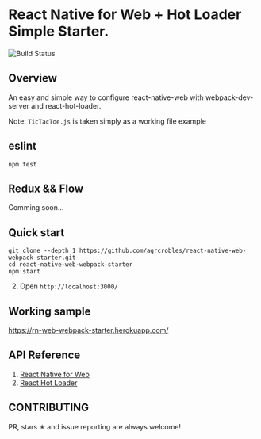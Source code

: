 # React Native for Web + Hot Loader Simple Starter.

![Build Status](https://api.travis-ci.org/agrcrobles/react-native-web-webpack-starter.svg?master)

## Overview
An easy and simple way to configure react-native-web with webpack-dev-server and react-hot-loader.

Note: `TicTacToe.js` is taken simply as a working file example

## eslint

```
npm test
```

## Redux && Flow

Comming soon...

## Quick start
```
git clone --depth 1 https://github.com/agrcrobles/react-native-web-webpack-starter.git
cd react-native-web-webpack-starter
npm start
```
2. Open `http://localhost:3000/`

## Working sample 

https://rn-web-webpack-starter.herokuapp.com/

## API Reference

1. [React Native for Web](https://github.com/necolas/react-native-web)
2. [React Hot Loader](https://github.com/gaearon/react-hot-loader)

## CONTRIBUTING

PR, stars ✭ and issue reporting are always welcome!
